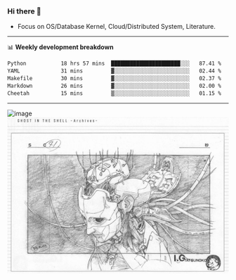 ### Hi there 👋
<!-- * Daily Meditation via Leetcode/Competitive-Programming. -->
* Focus on OS/Database Kernel, Cloud/Distributed System, Literature.

-------

📊 **Weekly development breakdown**
<!--START_SECTION:waka-->

```txt
Python           18 hrs 57 mins  ██████████████████████░░░   87.41 %
YAML             31 mins         ▓░░░░░░░░░░░░░░░░░░░░░░░░   02.44 %
Makefile         30 mins         ▓░░░░░░░░░░░░░░░░░░░░░░░░   02.37 %
Markdown         26 mins         ▓░░░░░░░░░░░░░░░░░░░░░░░░   02.00 %
Cheetah          15 mins         ▒░░░░░░░░░░░░░░░░░░░░░░░░   01.15 %
```

<!--END_SECTION:waka-->

-------

<!-- [![Leetcode Stats](https://leetcard.jacoblin.cool/hzhang413?font=Fira+Mono)](https://leetcode.com/fxrc) -->
![image](./cyberpunk-ghost-in-the-shell.gif)
![image](./gis-archive.png)
